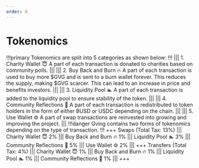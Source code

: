 ```yaml
---
order: A
---
```

# Tokenomics
!!!primary
Tokenomics are split into 5 categories as shown below:
!!!
||| 1. Charity Wallet :innocent:
A part of each transaction is donated to charities based on community polls.
|||
||| 2. Buy Back and Burn :fire:
A part of each transaction is used to buy more $GVG and is sent to a burn wallet forever. This reduces the supply, making $GVG scarcer. This can lead to an increase in price and benefits investors.
|||
||| 3. Liquidity Pool :swimmer:
A part of each transaction is added to the liquidity pool to ensure stability of the token.
||| 
||| 4. Community Reflections :gem:
A part of each transaction is redistributed to token holders in the form of either BUSD or USDC depending on the chain.
|||
||| 5. Use Wallet :gear:
A part of swap transactions are reinvested into growing and improving the project.
|||
!!!danger
Gving contains two forms of tokenomics depending on the type of transaction.
!!!
+++ Swaps (Total Tax: 13%)
||| Charity Wallet :innocent:
2%
||| Buy Back and Burn :fire:
1%
||| Liquidity Pool :swimmer:
3%
|||  Community Reflections :gem:
5%
||| Use Wallet :gear:
2%
|||
+++ Transfers (Total Tax: 4%)
||| Charity Wallet :innocent:
1%
||| Buy Back and Burn :fire:
1%
||| Liquidity Pool :swimmer:
1%
|||  Community Reflections :gem:
1%
|||
+++